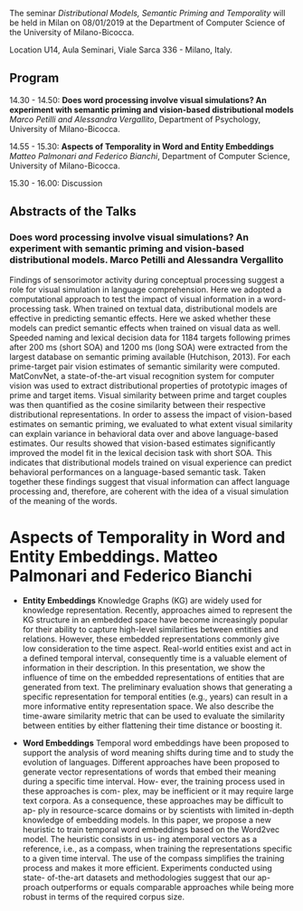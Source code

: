 The seminar *Distributional Models, Semantic Priming and Temporality* will be held in Milan on 08/01/2019 at the 
Department of Computer Science of the University of Milano-Bicocca. 

Location U14, Aula Seminari, Viale Sarca 336 - Milano, Italy.

## Program

14.30 - 14.50: **Does word processing involve visual simulations? An experiment with semantic priming and vision-based distributional models** *Marco Petilli and Alessandra Vergallito*, Department of Psychology, University of Milano-Bicocca.

14.55 - 15.30: **Aspects of Temporality in Word and Entity Embeddings** *Matteo Palmonari and Federico Bianchi*, Department of Computer Science, University of Milano-Bicocca.

15.30 - 16.00: Discussion

## Abstracts of the Talks

### Does word processing involve visual simulations? An experiment with semantic priming and vision-based distributional models. Marco Petilli and Alessandra Vergallito
Findings of sensorimotor activity during conceptual processing suggest a role for visual simulation in language comprehension. Here we adopted a computational approach to test the impact of visual information in a word-processing task. When trained on textual data, distributional models are effective in predicting semantic effects. Here we asked whether these models can predict semantic effects when trained on visual data as well. Speeded naming and lexical decision data for 1184 targets following primes after 200 ms (short SOA) and 1200 ms (long SOA) were extracted from the largest database on semantic priming available (Hutchison, 2013). For each prime-target pair vision estimates of semantic similarity were computed. MatConvNet, a state-of-the-art visual recognition system for computer vision was used to extract distributional properties of prototypic images of prime and target items. Visual similarity between prime and target couples was then quantified as the cosine similarity between their respective distributional representations. In order to assess the impact of vision-based estimates on semantic priming, we evaluated to what extent visual similarity can explain variance in behavioral data over and above language-based estimates. Our results showed that vision-based estimates significantly improved the model fit in the lexical decision task with short SOA. This indicates that distributional models trained on visual experience can predict behavioral performances on a language-based semantic task. Taken together these findings suggest that visual information can affect language processing and, therefore, are coherent with the idea of a visual simulation of the meaning of the words.

# Aspects of Temporality in Word and Entity Embeddings. Matteo Palmonari and Federico Bianchi

+ **Entity Embeddings** Knowledge Graphs (KG) are widely used for knowledge representation. Recently, approaches aimed to represent the KG structure in an embedded space have become increasingly popular for their ability to capture high-level similarities between entities and relations. However, these embedded representations commonly give low consideration to the time aspect. Real-world entities exist and act in a defined temporal interval, consequently time is a valuable element of information in their description. 
In this presentation, we show the influence of time on the embedded representations of entities that are generated from text. The preliminary evaluation shows that generating a specific representation for temporal entities (e.g., years) can result in a more informative entity representation space. We also describe the time-aware similarity metric that can be used to evaluate the similarity between entities by either flattening their time distance or boosting it.

+ **Word Embeddings** Temporal word embeddings have been proposed to support
the analysis of word meaning shifts during time and to study
the evolution of languages. Different approaches have been
proposed to generate vector representations of words that
embed their meaning during a specific time interval. How-
ever, the training process used in these approaches is com-
plex, may be inefficient or it may require large text corpora.
As a consequence, these approaches may be difficult to ap-
ply in resource-scarce domains or by scientists with limited
in-depth knowledge of embedding models. In this paper, we
propose a new heuristic to train temporal word embeddings
based on the Word2vec model. The heuristic consists in us-
ing atemporal vectors as a reference, i.e., as a compass, when
training the representations specific to a given time interval.
The use of the compass simplifies the training process and
makes it more efficient. Experiments conducted using state-
of-the-art datasets and methodologies suggest that our ap-
proach outperforms or equals comparable approaches while
being more robust in terms of the required corpus size.